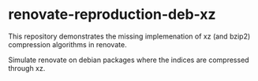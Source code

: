 # renovate-reproduction-deb-xz
This repository demonstrates the missing implemenation of xz (and bzip2) compression algorithms in renovate.

Simulate renovate on debian packages where the indices are compressed through xz.